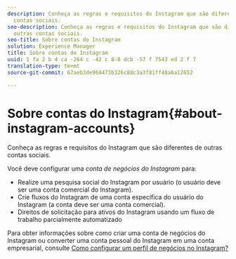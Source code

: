 ```yaml
---
description: Conheça as regras e requisitos do Instagram que são diferentes de outras
  contas sociais.
seo-description: Conheça as regras e requisitos do Instagram que são diferentes de
  outras contas sociais.
seo-title: Sobre contas do Instagram
solution: Experience Manager
title: Sobre contas do Instagram
uuid: 1 fa 2 b 4 ca -264 c -42 c 8-8 dcb -57 f 7543 ed 2 f 7
translation-type: tm+mt
source-git-commit: 67aeb3de964473b326c88c3a3f81ff48a6a12652

---
```



# Sobre contas do Instagram{#about-instagram-accounts}

Conheça as regras e requisitos do Instagram que são diferentes de outras contas sociais.

Você deve configurar uma *conta de negócios do Instagram* para:

* Realize uma pesquisa social do Instagram por usuário (o usuário deve ser uma conta comercial do Instagram).
* Crie fluxos do Instagram de uma conta específica do usuário do Instagram (a conta deve ser uma conta comercial).
* Direitos de solicitação para ativos do Instagram usando um fluxo de trabalho parcialmente automatizado

Para obter informações sobre como criar uma conta de negócios do Instagram ou converter uma conta pessoal do Instagram em uma conta empresarial, consulte [Como configurar um perfil de negócios no Instagram?](https://www.facebook.com/help/502981923235522)
